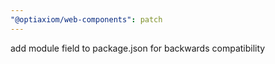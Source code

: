 ```yaml
---
"@optiaxiom/web-components": patch
---
```


add module field to package.json for backwards compatibility
